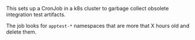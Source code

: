 This sets up a CronJob in a k8s cluster to garbage collect
obsolete integration test artifacts.

The job looks for `apptest-*` namespaces that are more that
X hours old and delete them.

